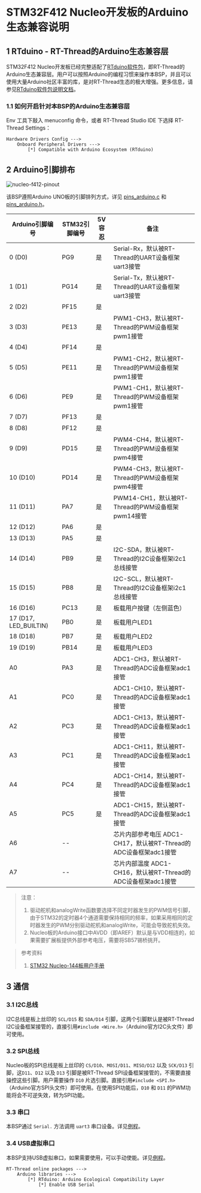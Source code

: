 # STM32F412 Nucleo开发板的Arduino生态兼容说明

## 1 RTduino - RT-Thread的Arduino生态兼容层

STM32F412 Nucleo开发板已经完整适配了[RTduino软件包](https://github.com/RTduino/RTduino)，即RT-Thread的Arduino生态兼容层。用户可以按照Arduino的编程习惯来操作本BSP，并且可以使用大量Arduino社区丰富的库，是对RT-Thread生态的极大增强。更多信息，请参见[RTduino软件包说明文档](https://github.com/RTduino/RTduino)。

### 1.1 如何开启针对本BSP的Arduino生态兼容层

Env 工具下敲入 menuconfig 命令，或者 RT-Thread Studio IDE 下选择 RT-Thread Settings：

```Kconfig
Hardware Drivers Config --->
    Onboard Peripheral Drivers --->
        [*] Compatible with Arduino Ecosystem (RTduino)
```

## 2 Arduino引脚排布

![nucleo-f412-pinout](nucleo-f412-pinout.png)

该BSP遵照Arduino UNO板的引脚排列方式，详见 [pins_arduino.c](pins_arduino.c) 和 [pins_arduino.h](pins_arduino.h)。

| Arduino引脚编号           | STM32引脚编号 | 5V容忍 | 备注                                            |
| --------------------- | --------- | ---- | --------------------------------------------- |
| 0 (D0)                | PG9       | 是    | Serial-Rx，默认被RT-Thread的UART设备框架uart3接管        |
| 1 (D1)                | PG14      | 是    | Serial-Tx，默认被RT-Thread的UART设备框架uart3接管        |
| 2 (D2)                | PF15      | 是    |                                               |
| 3 (D3)                | PE13      | 是    | PWM1-CH3，默认被RT-Thread的PWM设备框架pwm1接管           |
| 4 (D4)                | PF14      | 是    |                                               |
| 5 (D5)                | PE11      | 是    | PWM1-CH2，默认被RT-Thread的PWM设备框架pwm1接管           |
| 6 (D6)                | PE9       | 是    | PWM1-CH1，默认被RT-Thread的PWM设备框架pwm1接管           |
| 7 (D7)                | PF13      | 是    |                                               |
| 8 (D8)                | PF12      | 是    |                                               |
| 9 (D9)                | PD15      | 是    | PWM4-CH4，默认被RT-Thread的PWM设备框架pwm4接管           |
| 10 (D10)              | PD14      | 是    | PWM4-CH3，默认被RT-Thread的PWM设备框架pwm4接管           |
| 11 (D11)              | PA7       | 是    | PWM14-CH1，默认被RT-Thread的PWM设备框架pwm14接管         |
| 12 (D12)              | PA6       | 是    |                                               |
| 13 (D13)              | PA5       | 是    |                                               |
| 14 (D14)              | PB9       | 是    | I2C-SDA，默认被RT-Thread的I2C设备框架i2c1总线接管          |
| 15 (D15)              | PB8       | 是    | I2C-SCL，默认被RT-Thread的I2C设备框架i2c1总线接管          |
| 16 (D16)              | PC13      | 是    | 板载用户按键（左侧蓝色）                                  |
| 17 (D17, LED_BUILTIN) | PB0       | 是    | 板载用户LED1                                      |
| 18 (D18)              | PB7       | 是    | 板载用户LED2                                      |
| 19 (D19)              | PB14      | 是    | 板载用户LED3                                      |
| A0                    | PA3       | 是    | ADC1-CH3，默认被RT-Thread的ADC设备框架adc1接管           |
| A1                    | PC0       | 是    | ADC1-CH10，默认被RT-Thread的ADC设备框架adc1接管          |
| A2                    | PC3       | 是    | ADC1-CH13，默认被RT-Thread的ADC设备框架adc1接管          |
| A3                    | PC1       | 是    | ADC1-CH11，默认被RT-Thread的ADC设备框架adc1接管          |
| A4                    | PC4       | 是    | ADC1-CH14，默认被RT-Thread的ADC设备框架adc1接管          |
| A5                    | PC5       | 是    | ADC1-CH15，默认被RT-Thread的ADC设备框架adc1接管          |
| A6                    | --        |      | 芯片内部参考电压 ADC1-CH17，默认被RT-Thread的ADC设备框架adc1接管 |
| A7                    | --        |      | 芯片内部温度 ADC1-CH16，默认被RT-Thread的ADC设备框架adc1接管   |

> 注意：
> 
> 1. 驱动舵机和analogWrite函数要选择不同定时器发生的PWM信号引脚，由于STM32的定时器4个通道需要保持相同的频率，如果采用相同的定时器发生的PWM分别驱动舵机和analogWrite，可能会导致舵机失效。
> 2. Nucleo板的Arduino接口中AVDD（即AREF）默认是与VDD相连的，如果需要扩展板提供外部参考电压，需要将SB57锡桥挑开。

> 参考资料
> 
> 1. [STM32 Nucleo-144板用户手册](https://www.st.com/resource/en/user_manual/um1974-stm32-nucleo144-boards-mb1137-stmicroelectronics.pdf)

## 3 通信

### 3.1 I2C总线

I2C总线是板上丝印的 `SCL/D15` 和 `SDA/D14` 引脚，这两个引脚默认是被RT-Thread I2C设备框架接管的，直接引用`#include <Wire.h>`（Arduino官方I2C头文件）即可使用。

### 3.2 SPI总线

Nucleo板的SPI总线是板上丝印的 `CS/D10`、`MOSI/D11`、`MISO/D12` 以及 `SCK/D13` 引脚，这`D11`、`D12` 以及 `D13` 引脚是被RT-Thread SPI设备框架接管的，不需要直接操控这些引脚。用户需要操作 `D10` 片选引脚。直接引用`#include <SPI.h>`（Arduino官方SPI头文件）即可使用。在使用SPI功能后，`D10` 和 `D11` 的PWM功能将会不可逆失效，转为SPI功能。

### 3.3 串口

本BSP通过 `Serial.` 方法调用 `uart3` 串口设备。详见[例程](https://github.com/RTduino/RTduino/blob/master/examples/Basic/helloworld.cpp)。

### 3.4 USB虚拟串口

本BSP支持USB虚拟串口，如果需要使用，可以手动使能。详见[例程](https://github.com/RTduino/RTduino/tree/master/examples/USBSerial)。

```Kconfig
RT-Thread online packages --->
    Arduino libraries --->
        [*] RTduino: Arduino Ecological Compatibility Layer
            [*] Enable USB Serial
```
